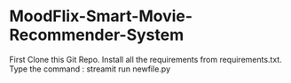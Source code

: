 # MoodFlix-Smart-Movie-Recommender-System
First Clone this Git Repo. 
Install all the requirements from requirements.txt.
Type the command : streamit run newfile.py

